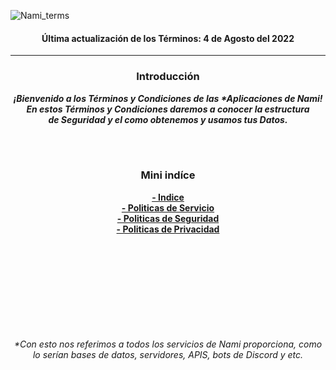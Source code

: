 ![Nami_terms](https://user-images.githubusercontent.com/71246795/182919608-7524bc03-63c3-4c14-b7c7-b90a276d07cf.png)

<div align="center"><h4>Última actualización de los Términos: 4 de Agosto del 2022</h4></div>

---

<div align="center">
<h3>Introducción</h3>
<p><i><b>¡Bienvenido a los Términos y Condiciones de las *Aplicaciones de Nami!<br>En estos Términos y Condiciones daremos a conocer la estructura<br> de Seguridad y el como obtenemos y usamos tus Datos.<br></b></i></p><br><br>
<h3>Mini indíce</h3>
<b><p><a href="https://github.com/Kisu-s-fluff-workgroup/TerminosYCondicionesNami/blob/v1/terms/README.MD">- Indice</a><a href="https://github.com/Kisu-s-fluff-workgroup/TerminosYCondicionesNami/blob/v1/terms/ServiceTerms.md"><br>- Politicas de Servicio</a><a href="https://github.com/Kisu-s-fluff-workgroup/TerminosYCondicionesNami/blob/v1/terms/SecurityTerms.md"><br>- Politicas de Seguridad</a><a href="https://github.com/Kisu-s-fluff-workgroup/TerminosYCondicionesNami/blob/v1/terms/PrivacyTerms.md"><br>- Politicas de Privacidad</a></p></b><br><br><br><br><br><br><br><br><br>
<i>*Con esto nos referimos a todos los servicios de Nami proporciona, como lo serían bases de datos, servidores, APIS, bots de Discord y etc.</i>
</div>
